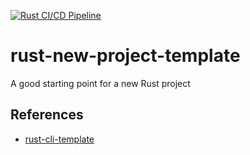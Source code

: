 [![Rust CI/CD Pipeline](https://github.com/nogibjj/jayliu_ids_individual2/actions/workflows/ci.yml/badge.svg)](https://github.com/nogibjj/jayliu_ids_individual2/actions/workflows/ci.yml)
# rust-new-project-template
A good starting point for a new Rust project

## References

* [rust-cli-template](https://github.com/kbknapp/rust-cli-template)
